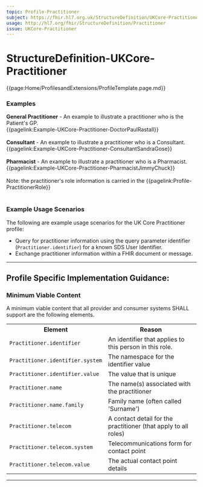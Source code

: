 ```yaml
---
topic: Profile-Practitioner
subject: https://fhir.hl7.org.uk/StructureDefinition/UKCore-Practitioner
usage: http://hl7.org/fhir/StructureDefinition/Practitioner
issue: UKCore-Practitioner
---
```

# StructureDefinition-UKCore-Practitioner

<nocheck>
{{page:Home/ProfilesandExtensions/ProfileTemplate.page.md}}

<div id="Examples" class="tabcontent">
  <h3>Examples</h3>
<b>General Practitioner</b> - An example to illustrate a practitioner who is the Patient's GP. 
<br>
{{pagelink:Example-UKCore-Practitioner-DoctorPaulRastall}}
<br><br>
<b>Consultant</b> - An example to illustrate a practitioner who is a Consultant. 
<br>
{{pagelink:Example-UKCore-Practitioner-ConsultantSandraGose}}
<br><br>
<b>Pharmacist</b> - An example to illustrate a practitioner who is a Pharmacist.
<br>
{{pagelink:Example-UKCore-Practitioner-PharmacistJimmyChuck}}
<br><br>
Note: the practitioner's role information is carried in the {{pagelink:Profile-PractitionerRole}}   <br><br>
</div>
</nocheck>

### Example Usage Scenarios ###
The following are example usage scenarios for the UK Core Practitioner profile:

- Query for practitioner information using the query parameter identifier (`Practitioner.identifier`) for a known SDS User Identifier.
- Exchange practitioner information within a FHIR document or message.

<hr class="thickline">

## Profile Specific Implementation Guidance: ##

<h3>Minimum Viable Content</h3>

A minimum viable content that all provider and consumer systems SHALL support are the following elements.

<table class="assets" title="Minimum Viable Content list">
<tr>
<th class="width30">Element</th>
<th class="width70">Reason</th>
</tr>
<tr>
<td><code>Practitioner.identifier</code></td>
<td>An identifier that applies to this person in this role.
</td>
</tr>
<tr>
<td><code>Practitioner.identifier.system</code></td>
<td>The namespace for the identifier value</td>
</tr>
<tr>
<td><code>Practitioner.identifier.value</code></td>
<td>The value that is unique</td>
</tr>
<tr>
<td><code>Practitioner.name</code></td>
<td>The name(s) associated with the practitioner</td>
</tr>
<tr>
<td><code>Practitioner.name.family</code></td>
<td>Family name (often called 'Surname')</td>
</tr>
<tr>
<td><code>Practitioner.telecom</code></td>
<td>A contact detail for the practitioner (that apply to all roles)</td>
</tr>
<tr>
<td><code>Practitioner.telecom.system</code></td>
<td>Telecommunications form for contact point</td>
</tr>
<tr>
<td><code>Practitioner.telecom.value</code></td>
<td>The actual contact point details</td>
</tr>
</table>

---
